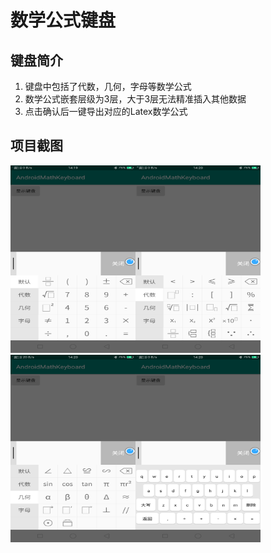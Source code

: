 # 数学公式键盘

## 键盘简介
1. 键盘中包括了代数，几何，字母等数学公式
2. 数学公式嵌套层级为3层，大于3层无法精准插入其他数据
3. 点击确认后一键导出对应的Latex数学公式

## 项目截图
<img src="/ScreenShot/1.png" width="200" height="300"/><img src="/ScreenShot/2.png" width="200" height="300"/>
<img src="/ScreenShot/3.png" width="200" height="300"/><img src="/ScreenShot/4.png" width="200" height="300"/>
